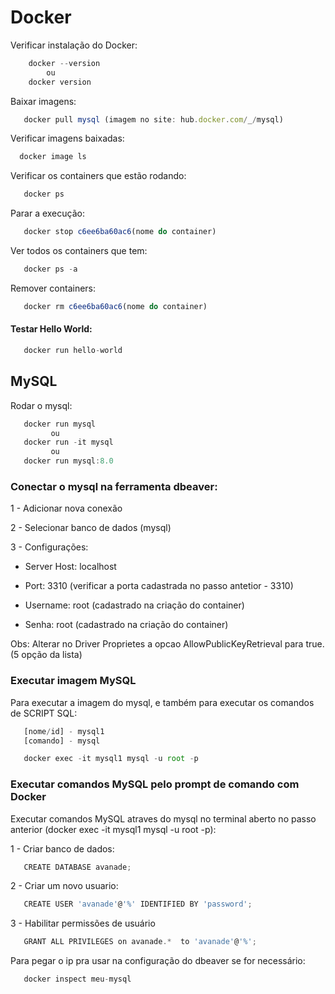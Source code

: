 # Docker

Verificar instalação do Docker:

```js
    docker --version
        ou
    docker version
```

Baixar imagens:

```js
   docker pull mysql (imagem no site: hub.docker.com/_/mysql)
```

Verificar imagens baixadas:

```js
  docker image ls
```

Verificar os containers que estão rodando:

```js
   docker ps
```

Parar a execução:

```js
   docker stop c6ee6ba60ac6(nome do container) 
```

Ver todos os containers que tem:

```js
   docker ps -a
```

Remover containers:

```js
   docker rm c6ee6ba60ac6(nome do container)
```


#### Testar Hello World:

```js
   docker run hello-world
```

## MySQL

Rodar o mysql:

```js
   docker run mysql
         ou
   docker run -it mysql
         ou
   docker run mysql:8.0
```

### Conectar o mysql na ferramenta dbeaver:

1 - Adicionar nova conexão

2 - Selecionar banco de dados (mysql)

3 - Configurações:

* Server Host: localhost

* Port: 3310 (verificar a porta cadastrada no passo antetior - 3310)

* Username: root (cadastrado na criação do container)

* Senha: root (cadastrado na criação do container)

Obs: Alterar no Driver Proprietes a opcao AllowPublicKeyRetrieval para true. (5 opção da lista)


### Executar imagem MySQL

Para executar a imagem do mysql, e também para executar os comandos de SCRIPT SQL:

```js
   [nome/id] - mysql1
   [comando] - mysql
```

```js
   docker exec -it mysql1 mysql -u root -p
```

### Executar comandos MySQL pelo prompt de comando com Docker

Executar comandos MySQL atraves do mysql no terminal aberto no passo anterior (docker exec -it mysql1 mysql -u root -p):

1 - Criar banco de dados:

```js
   CREATE DATABASE avanade;
```

2 - Criar um novo usuario:

```js
   CREATE USER 'avanade'@'%' IDENTIFIED BY 'password';
```

3 - Habilitar permissões de usuário

```js
   GRANT ALL PRIVILEGES on avanade.*  to 'avanade'@'%';
```
Para pegar o ip pra usar na configuração do dbeaver se for necessário:

```js
   docker inspect meu-mysql 
````



